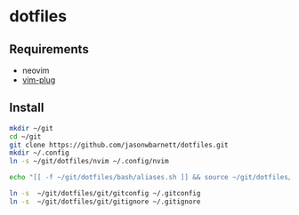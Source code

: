 # dotfiles

## Requirements

- neovim
- [vim-plug](https://github.com/junegunn/vim-plug)

## Install

```bash
mkdir ~/git
cd ~/git
git clone https://github.com/jasonwbarnett/dotfiles.git
mkdir ~/.config
ln -s ~/git/dotfiles/nvim ~/.config/nvim

echo "[[ -f ~/git/dotfiles/bash/aliases.sh ]] && source ~/git/dotfiles/bash/aliases.sh" >> ~/.bash_profile

ln -s  ~/git/dotfiles/git/gitconfig ~/.gitconfig
ln -s  ~/git/dotfiles/git/gitignore ~/.gitignore
```
